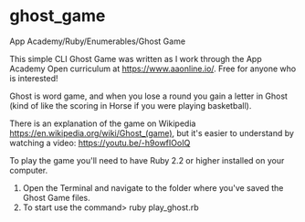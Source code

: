 # ghost_game
App Academy/Ruby/Enumerables/Ghost Game

This simple CLI Ghost Game was written as I work through the App Academy Open curriculum at https://www.aaonline.io/. Free for anyone who is interested!

Ghost is word game, and when you lose a round you gain a letter in Ghost (kind of like the scoring in Horse if you were playing basketball). 

There is an explanation of the game on Wikipedia https://en.wikipedia.org/wiki/Ghost_(game), but it's easier to understand by watching a video: https://youtu.be/-h9owfIOoIQ

To play the game you'll need to have Ruby 2.2 or higher installed on your computer.

1. Open the Terminal and navigate to the folder where you've saved the Ghost Game files.
2. To start use the command> ruby play_ghost.rb

